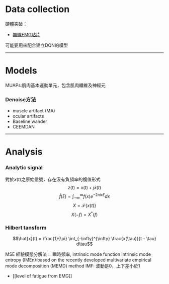 # Data collection
硬體突破：
- [無線EMG貼片](https://www.bio-translational-exoskeleton.com/)

可能要用來配合建立DQN的模型

---
# Models
MUAPs:肌肉基本運動單元，包含肌肉纖維及神經元
### Denoise方法
- muscle artifact (MA)
- ocular artifacts
- Baseline wander
- CEEMDAN

---
# Analysis
### Analytic signal
對於$x(t)$之原始信號，存在沒有負頻率的複值形式
$$z(t) = x(t) + j \hat{x}(t)$$
$$\hat{f} (\xi)=\int_{-\infty}^{\infty}f(x)e^{-2\pi ix\xi}dx$$
$$X = \mathscr{F}\{x(t)\}$$
$$X(-f) = X^*(f)$$
### Hilbert tansform
$$\hat{x}(t) = \frac{1}{\pi} \int_{-\infty}^{\infty} \frac{x(\tau)}{t - \tau} d\tau$$


MSE
經驗模態分解法：
瞬時頻率, intrinsic mode function
intrinsic mode entropy (IMEn):based on the recently developed multivariate empirical mode decomposition (MEMD) method
IMF: 波動是0，上下差小於1

- [[level of fatigue from EMG]]